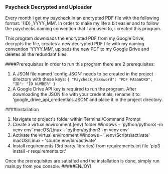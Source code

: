 ### Paycheck Decrypted and Uploader
Every month i get my paycheck in an encrypted PDF file with the following format: '{ID}_YYYY_MM'.
In order to make my life a bit easier and to follow the paychecks naming convention that I am used to, i created this program.

This program downloads the encrypted PDF from my Google Drive, decrypts the file, creates a new decrypted PDF file with my naming convention 'YYYY.MM', uploads the new 
PDF to my Google Drive and deletes all the redundant files.

####Prerequisites
In order to run this program there are 2 prerequisites:
1. A JSON file named 'config.JSON' needs to be created in the project directory with these keys:
            `{
              "Paycheck_Password": "PDF PASSWORD",
              "ID": "ID NUMBER"
            }`
2. A Google Drive API key is required to run the program. After downloading the JSON file with your 
credentials, rename it to: 'google_drive_api_credentials.JSON' and place it in the project directory.

####Installation
1. Navigate to project's folder within Terminal/Command Prompt
2. Create a virtual environment (env) folder
       Windows - 'python/python3 -m venv env'
       macOS/Linux - 'python/python3 -m venv env'
3. Activate the virtual environment
    Windows - '.\env\Scripts\activate'
    macOS/Linux - 'source env/bin/activate'
4. Install requirements (3rd party libraries) from requirements.txt file
    'pip3 install -r requirements.txt'


Once the prerequisites are satisfied and the installation is done, simply run main.py from you console.
#####ENJOY!


